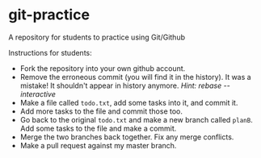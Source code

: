 # git-practice
A repository for students to practice using Git/Github

Instructions for students:
- Fork the repository into your own github account.
- Remove the erroneous commit (you will find it in the history). It was a mistake! It shouldn't appear in history anymore. *Hint: rebase --interactive*
- Make a file called `todo.txt`, add some tasks into it, and commit it.
- Add more tasks to the file and commit those too.
- Go back to the original `todo.txt` and make a new branch called `planB`. Add some tasks to the file and make a commit.
- Merge the two branches back together. Fix any merge conflicts.
- Make a pull request against my master branch. 
